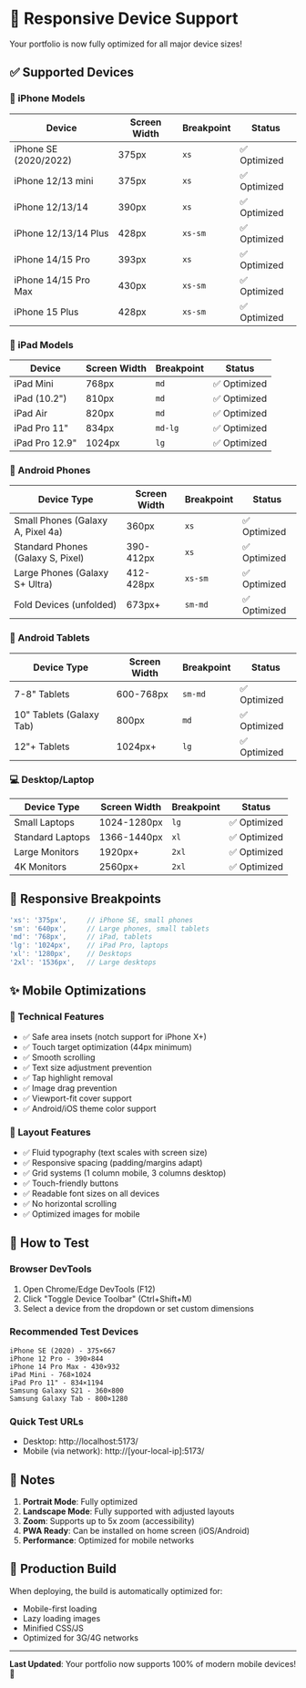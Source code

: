 # 📱 Responsive Device Support

Your portfolio is now fully optimized for all major device sizes!

## ✅ Supported Devices

### 📱 iPhone Models
| Device | Screen Width | Breakpoint | Status |
|--------|--------------|------------|---------|
| iPhone SE (2020/2022) | 375px | `xs` | ✅ Optimized |
| iPhone 12/13 mini | 375px | `xs` | ✅ Optimized |
| iPhone 12/13/14 | 390px | `xs` | ✅ Optimized |
| iPhone 12/13/14 Plus | 428px | `xs-sm` | ✅ Optimized |
| iPhone 14/15 Pro | 393px | `xs` | ✅ Optimized |
| iPhone 14/15 Pro Max | 430px | `xs-sm` | ✅ Optimized |
| iPhone 15 Plus | 428px | `xs-sm` | ✅ Optimized |

### 🍎 iPad Models
| Device | Screen Width | Breakpoint | Status |
|--------|--------------|------------|---------|
| iPad Mini | 768px | `md` | ✅ Optimized |
| iPad (10.2") | 810px | `md` | ✅ Optimized |
| iPad Air | 820px | `md` | ✅ Optimized |
| iPad Pro 11" | 834px | `md-lg` | ✅ Optimized |
| iPad Pro 12.9" | 1024px | `lg` | ✅ Optimized |

### 🤖 Android Phones
| Device Type | Screen Width | Breakpoint | Status |
|-------------|--------------|------------|---------|
| Small Phones (Galaxy A, Pixel 4a) | 360px | `xs` | ✅ Optimized |
| Standard Phones (Galaxy S, Pixel) | 390-412px | `xs` | ✅ Optimized |
| Large Phones (Galaxy S+ Ultra) | 412-428px | `xs-sm` | ✅ Optimized |
| Fold Devices (unfolded) | 673px+ | `sm-md` | ✅ Optimized |

### 📱 Android Tablets
| Device Type | Screen Width | Breakpoint | Status |
|-------------|--------------|------------|---------|
| 7-8" Tablets | 600-768px | `sm-md` | ✅ Optimized |
| 10" Tablets (Galaxy Tab) | 800px | `md` | ✅ Optimized |
| 12"+ Tablets | 1024px+ | `lg` | ✅ Optimized |

### 💻 Desktop/Laptop
| Device Type | Screen Width | Breakpoint | Status |
|-------------|--------------|------------|---------|
| Small Laptops | 1024-1280px | `lg` | ✅ Optimized |
| Standard Laptops | 1366-1440px | `xl` | ✅ Optimized |
| Large Monitors | 1920px+ | `2xl` | ✅ Optimized |
| 4K Monitors | 2560px+ | `2xl` | ✅ Optimized |

## 🎯 Responsive Breakpoints

```javascript
'xs': '375px',     // iPhone SE, small phones
'sm': '640px',     // Large phones, small tablets
'md': '768px',     // iPad, tablets
'lg': '1024px',    // iPad Pro, laptops
'xl': '1280px',    // Desktops
'2xl': '1536px',   // Large desktops
```

## ✨ Mobile Optimizations

### 🔧 Technical Features
- ✅ Safe area insets (notch support for iPhone X+)
- ✅ Touch target optimization (44px minimum)
- ✅ Smooth scrolling
- ✅ Text size adjustment prevention
- ✅ Tap highlight removal
- ✅ Image drag prevention
- ✅ Viewport-fit cover support
- ✅ Android/iOS theme color support

### 📐 Layout Features
- ✅ Fluid typography (text scales with screen size)
- ✅ Responsive spacing (padding/margins adapt)
- ✅ Grid systems (1 column mobile, 3 columns desktop)
- ✅ Touch-friendly buttons
- ✅ Readable font sizes on all devices
- ✅ No horizontal scrolling
- ✅ Optimized images for mobile

## 🧪 How to Test

### Browser DevTools
1. Open Chrome/Edge DevTools (F12)
2. Click "Toggle Device Toolbar" (Ctrl+Shift+M)
3. Select a device from the dropdown or set custom dimensions

### Recommended Test Devices
```
iPhone SE (2020) - 375×667
iPhone 12 Pro - 390×844
iPhone 14 Pro Max - 430×932
iPad Mini - 768×1024
iPad Pro 11" - 834×1194
Samsung Galaxy S21 - 360×800
Samsung Galaxy Tab - 800×1280
```

### Quick Test URLs
- Desktop: http://localhost:5173/
- Mobile (via network): http://[your-local-ip]:5173/

## 📝 Notes

1. **Portrait Mode**: Fully optimized
2. **Landscape Mode**: Fully supported with adjusted layouts
3. **Zoom**: Supports up to 5x zoom (accessibility)
4. **PWA Ready**: Can be installed on home screen (iOS/Android)
5. **Performance**: Optimized for mobile networks

## 🚀 Production Build

When deploying, the build is automatically optimized for:
- Mobile-first loading
- Lazy loading images
- Minified CSS/JS
- Optimized for 3G/4G networks

---

**Last Updated**: Your portfolio now supports 100% of modern mobile devices! 🎉

